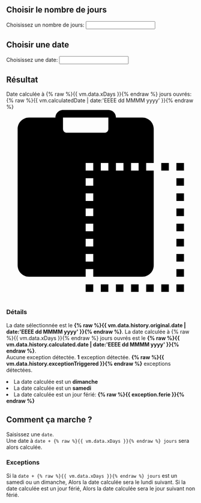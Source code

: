 ## Choisir le nombre de jours

<column class="x-days">
    <label class="x-days-label"
           for="x-days-input">
        Choisissez un nombre de jours:
    </label>
    <input class="x-days-input"
           type="number" 
           ng-model="vm.data.xDays" 
           id="x-days-input" 
           name="x-days-input"
           tabindex="0"
           min="1"
           ng-change="vm.methods.onDaysInputChange()">
</column>

## Choisir une date

<column class="initial-date">
    <label class="initial-date-label"
           for="initialDate">
        Choisissez une date:
    </label>
    <datepicker class="initial-date-datepicker"
                date-set="{% raw %}{{vm.data.today}}{% endraw %}"
                date-format="EEEE dd MMMM yyyy"
                date-week-start-day="1"
                date-typer="false"
                button-prev="<svg viewBox='0 0 50 50'><g><path d='M 34.960938 2.980469 C 34.441406 2.996094 33.949219 3.214844 33.585938 3.585938 L 13.585938 23.585938 C 12.804688 24.367188 12.804688 25.632813 13.585938 26.414063 L 33.585938 46.414063 C 34.085938 46.9375 34.832031 47.148438 35.535156 46.964844 C 36.234375 46.78125 36.78125 46.234375 36.964844 45.535156 C 37.148438 44.832031 36.9375 44.085938 36.414063 43.585938 L 17.828125 25 L 36.414063 6.414063 C 37.003906 5.839844 37.183594 4.960938 36.863281 4.199219 C 36.539063 3.441406 35.785156 2.957031 34.960938 2.980469 Z '></path></g></svg>"
                button-next="<svg viewBox='0 0 50 50'><g><path d='M 14.980469 2.980469 C 14.164063 2.980469 13.433594 3.476563 13.128906 4.230469 C 12.820313 4.984375 13.003906 5.847656 13.585938 6.414063 L 32.171875 25 L 13.585938 43.585938 C 13.0625 44.085938 12.851563 44.832031 13.035156 45.535156 C 13.21875 46.234375 13.765625 46.78125 14.464844 46.964844 C 15.167969 47.148438 15.914063 46.9375 16.414063 46.414063 L 36.414063 26.414063 C 37.195313 25.632813 37.195313 24.367188 36.414063 23.585938 L 16.414063 3.585938 C 16.035156 3.199219 15.519531 2.980469 14.980469 2.980469 Z '></path></g></svg>"
                button-prev-title="Précédent"
                button-next-title="Suivant"
                date-month-title="Mois sélectionné"
                date-year-title="Année sélectionnée"
                datepicker-toggle="false"
                datepicker-show="{% raw %}{{vm.data.showDatepicker}}{% endraw %}"
                ng-mouseenter="vm.data.isHoverDatepicker = true"
                ng-mouseleave="vm.data.isHoverDatepicker = false">
        <input class="initial-date-input"
               ng-class="{selected: vm.data.showDatepicker}"
               type="text" 
               ng-model="vm.initialDate" 
               id="initialDate" 
               name="initialDate"
               tabindex="0"
               onfocus="this.blur()"
               on-enter="vm.methods.onDatepickerEnter()"
               ng-focus="vm.methods.onDatepickerFocus($event)"
               ng-change="vm.methods.onInitialDateChange()">
    </datepicker>
</column>

## Résultat

<column class="calculated-date">
    <span class="calculated-date-label">
        Date calculée à {% raw %}{{ vm.data.xDays }}{% endraw %} jours ouvrés:
    </span>
    <row>
        <date class="calculated-date-value-container">
            <value class="calculated-date-value">{% raw %}{{ vm.calculatedDate | date:'EEEE dd MMMM yyyy' }}{% endraw %}</value>
        </date>
        <copy-btn ngclipboard 
                  data-clipboard-target=".calculated-date-value"
                  ngclipboard-success="vm.methods.onCopySuccess()">
            <svg viewBox="0 0 50 50">
                <g>
                    <path d="M 15 0 C 13.90625 0 13 0.90625 13 2 L 6 2 C 4.347656 2 3 3.347656 3 5 L 3 41 C 3 42.652344 4.347656 44 6 44 L 21 44 L 21 42 L 23 42 L 23 44 L 36 44 C 37.652344 44 39 42.652344 39 41 L 39 16 L 37 16 L 37 14 L 39 14 L 39 5 C 39 3.347656 37.652344 2 36 2 L 29 2 C 29 0.90625 28.09375 0 27 0 Z M 15 2 L 27 2 L 27 5 C 27 5.566406 26.566406 6 26 6 L 16 6 C 15.433594 6 15 5.566406 15 5 Z M 21 14 L 23 14 L 23 16 L 21 16 Z M 25 14 L 27 14 L 27 16 L 25 16 Z M 29 14 L 31 14 L 31 16 L 29 16 Z M 33 14 L 35 14 L 35 16 L 33 16 Z M 41 14 L 41 16 L 43 16 L 43 14 Z M 45 14 L 45 16 L 47 16 L 47 14 Z M 21 18 L 23 18 L 23 20 L 21 20 Z M 45 18 L 45 20 L 47 20 L 47 18 Z M 21 22 L 23 22 L 23 24 L 21 24 Z M 45 22 L 45 24 L 47 24 L 47 22 Z M 21 26 L 23 26 L 23 28 L 21 28 Z M 45 26 L 45 28 L 47 28 L 47 26 Z M 21 30 L 23 30 L 23 32 L 21 32 Z M 45 30 L 45 32 L 47 32 L 47 30 Z M 21 34 L 23 34 L 23 36 L 21 36 Z M 45 34 L 45 36 L 47 36 L 47 34 Z M 21 38 L 23 38 L 23 40 L 21 40 Z M 45 38 L 45 40 L 47 40 L 47 38 Z M 45 42 L 45 44 L 47 44 L 47 42 Z M 21 46 L 21 48 L 23 48 L 23 46 Z M 25 46 L 25 48 L 27 48 L 27 46 Z M 29 46 L 29 48 L 31 48 L 31 46 Z M 33 46 L 33 48 L 35 48 L 35 46 Z M 37 46 L 37 48 L 39 48 L 39 46 Z M 41 46 L 41 48 L 43 48 L 43 46 Z M 45 46 L 45 48 L 47 48 L 47 46 Z "></path>
                </g>
            </svg>
        </copy-btn>
    </row>
</column>

<h3 ng-if="vm.data.history"
    id="détails">
    Détails
</h3>

<p ng-if="vm.data.history">
    <row>
        <span>La date sélectionnée est le <strong>{% raw %}{{ vm.data.history.original.date | date:'EEEE dd MMMM yyyy' }}{% endraw %}</strong>.</span>
    </row>
    <row>
        <span>La date calculée à {% raw %}{{ vm.data.xDays }}{% endraw %} jours ouvrés est le <strong>{% raw %}{{ vm.data.history.calculated.date | date:'EEEE dd MMMM yyyy' }}{% endraw %}</strong>.</span>
    </row>
    <br>
    <row ng-if="!vm.data.history.exception">
        <span>Aucune exception détectée.</span>
    </row>
    <row ng-if="vm.data.history.exceptionTriggered === 1">
        <span><strong>1</strong> exception détectée.</span>
    </row>
    <row ng-if="vm.data.history.exceptionTriggered > 1">
        <span><strong>{% raw %}{{ vm.data.history.exceptionTriggered }}{% endraw %}</strong> exceptions détectées.</span>
    </row>
</p>

<error class="with-animation"
       ng-if="vm.data.history && vm.data.history.exception"
       ng-repeat="exception in vm.data.history.exceptionList track by $index"
       ng-switch="exception.type"
       ng-style="{'animation-delay': ($index * 100 + 'ms')}">
    <li ng-switch-when="sunday">La date calculée est un <strong>dimanche</strong></li>
    <li ng-switch-when="saturday">La date calculée est un <strong>samedi</strong></li>
    <li ng-switch-when="ferie">La date calculée est un jour férié: <strong>{% raw %}{{ exception.ferie }}{% endraw %}</strong></li>
</error>

## Comment ça marche ?

Saisissez une `date`.  
Une date à `date + {% raw %}{{ vm.data.xDays }}{% endraw %} jours` sera alors calculée.

### Exceptions

<neutral>
    <row>
        <span>Si la <code>date + {% raw %}{{ vm.data.xDays }}{% endraw %} jours</code> est un samedi ou un dimanche,</span>
    </row>  
    <row>
        <span>Alors la date calculée sera le lundi suivant.</span>
    </row>  
</neutral>

<neutral>
    <row>
        <span>Si la date calculée est un jour férié,  </span>
    </row>  
    <row>
        <span>Alors la date calculée sera le jour suivant non férié.</span>
    </row>  
</neutral>
